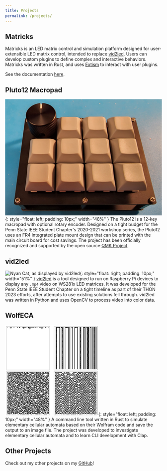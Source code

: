 ```yaml
--- 
title: Projects
permalink: /projects/
---
```


## Matricks

Matricks is an LED matrix control and simulation platform designed for user-extensible LED matrix control, intended to replace [vid2led](#vid2led).
Users can develop custom plugins to define complex and interactive behaviors. 
Matricks was written in Rust, and uses [Extism](https://extism.org) to interact with user plugins. 

See the documentation [here](https://wymcg.github.io/matricks).


## Pluto12 Macropad
![A Pluto12 with the optional encoder installed](../assets/images/pluto12.jpg){: style="float: left; padding: 10px;" width="48%" }
The Pluto12 is a 12-key macropad with optional rotary encoder. 
Designed on a tight budget for the Penn State IEEE Student Chapter's 2020-2021 workshop series, the Pluto12 uses an FR4 integrated plate mount design that can be printed with the main circuit board for cost savings.
The project has been officially recognized and supported by the open source [QMK Project](https://github.com/qmk/qmk_firmware/tree/master/keyboards/psuieee/pluto12).

## vid2led

![Nyan Cat, as displayed by vid2led](../assets/images/vid2led.gif){: style="float: right; padding: 10px;" width="51%" } 
[vid2led](https://github.com/wymcg/vid2led) is a tool designed to run on Raspberry Pi devices to display any `.mp4` video on WS281x LED matrices.
It was developed for the Penn State IEEE Student Chapter on a tight timeline as part of their THON 2023 efforts, after attempts to use existing solutions fell through.
vid2led was written in Python and uses OpenCV to process video into color data.

## WolfECA
![Several random-seed ECA generated by WolfECA](../assets/images/wolfeca.png){: style="float: left; padding: 10px;" width="48%" }
A command line tool written in Rust to simulate elementary cellular automata based on their Wolfram code and save the output to an image file. 
The project was developed to investigate elementary cellular automata and to learn CLI development with Clap.

## Other Projects
Check out my other projects on my [GitHub](https://github.com/wymcg)!
